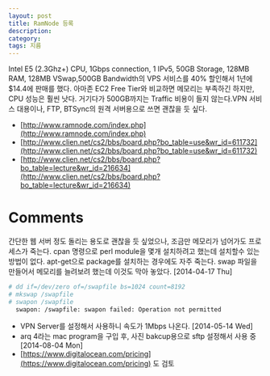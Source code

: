```yaml
---
layout: post
title: RamNode 등록
description: 
category: 
tags: 지름
---
```


Intel E5 (2.3Ghz+) CPU, 1Gbps connection, 1 IPv5, 50GB Storage, 128MB RAM, 128MB VSwap,500GB
Bandwidth의 VPS 서비스를 40% 할인해서 1년에 $14.4에 판매를 했다. 아마존 EC2 Free Tier와 비교하면
메모리는 부족하긴 하지만, CPU 성능은 훨씬 낫다.  거기다가 500GB까지는 Traffic 비용이 들지 않는다.VPN
서비스 대용이나, FTP, BTSync의 원격 서버용으로 쓰면 괜찮을 듯 싶다.

- [http://www.ramnode.com/index.php](http://www.ramnode.com/index.php)
- [http://www.clien.net/cs2/bbs/board.php?bo_table=use&wr_id=611732](http://www.clien.net/cs2/bbs/board.php?bo_table=use&wr_id=611732)
- [http://www.clien.net/cs2/bbs/board.php?bo_table=lecture&wr_id=216634](http://www.clien.net/cs2/bbs/board.php?bo_table=lecture&wr_id=216634)

# Comments

간단한 웹 서버 정도 돌리는 용도로 괜찮을 듯 싶었으나, 조금만 메모리가 넘어가도 프로세스가
죽는다. cpan 명령으로 perl module을 몇개 설치하려고 했는데 설치할수 있는 방법이
없다. apt-get으로 package를 설치하는 경우에도 자주 죽는다. swap 파일을 만들어서 메모리를 늘려보려
했는데 이것도 막아 놓았다. [2014-04-17 Thu]
  
```sh
# dd if=/dev/zero of=/swapfile bs=1024 count=8192
# mkswap /swapfile
# swapon /swapfile
  swapon: /swapfile: swapon failed: Operation not permitted
```

- VPN Server를 설정해서 사용하니 속도가 1Mbps 나온다. [2014-05-14 Wed]
- arq 4라는 mac program을 구입 후, 사진 bakcup용으로 sftp 설정해서 사용 중 [2014-08-04 Mon]
- [https://www.digitalocean.com/pricing](https://www.digitalocean.com/pricing) 도 검토 
